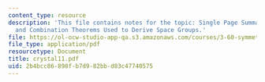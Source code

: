 ```yaml
---
content_type: resource
description: 'This file contains notes for the topic: Single Page Summary of Logic
  and Combination Theorems Used to Derive Space Groups.'
file: https://ol-ocw-studio-app-qa.s3.amazonaws.com/courses/3-60-symmetry-structure-and-tensor-properties-of-materials-fall-2005/2b4bcc86898fb7d982bbd83c47740575_crystal11.pdf
file_type: application/pdf
resourcetype: Document
title: crystal11.pdf
uid: 2b4bcc86-898f-b7d9-82bb-d83c47740575
---
```

